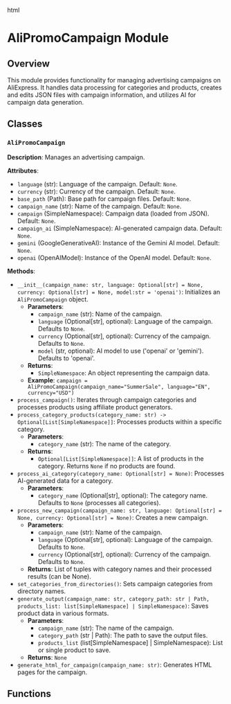 html
<h1>AliPromoCampaign Module</h1>

<h2>Overview</h2>
<p>This module provides functionality for managing advertising campaigns on AliExpress. It handles data processing for categories and products, creates and edits JSON files with campaign information, and utilizes AI for campaign data generation.</p>

<h2>Classes</h2>

<h3><code>AliPromoCampaign</code></h3>

<p><strong>Description</strong>: Manages an advertising campaign.</p>

<p><strong>Attributes</strong>:</p>
<ul>
  <li><code>language</code> (str): Language of the campaign.  Default: <code>None</code>.</li>
  <li><code>currency</code> (str): Currency of the campaign. Default: <code>None</code>.</li>
  <li><code>base_path</code> (Path): Base path for campaign files. Default: <code>None</code>.</li>
  <li><code>campaign_name</code> (str): Name of the campaign. Default: <code>None</code>.</li>
  <li><code>campaign</code> (SimpleNamespace): Campaign data (loaded from JSON). Default: <code>None</code>.</li>
  <li><code>campaign_ai</code> (SimpleNamespace): AI-generated campaign data. Default: <code>None</code>.</li>
  <li><code>gemini</code> (GoogleGenerativeAI): Instance of the Gemini AI model. Default: <code>None</code>.</li>
  <li><code>openai</code> (OpenAIModel): Instance of the OpenAI model. Default: <code>None</code>.</li>
</ul>

<p><strong>Methods</strong>:</p>
<ul>
  <li><code>__init__(campaign_name: str, language: Optional[str] = None, currency: Optional[str] = None, model:str = 'openai')</code>: Initializes an <code>AliPromoCampaign</code> object.
    <ul>
      <li><strong>Parameters</strong>:
        <ul>
          <li><code>campaign_name</code> (str): Name of the campaign.</li>
          <li><code>language</code> (Optional[str], optional): Language of the campaign. Defaults to <code>None</code>.</li>
          <li><code>currency</code> (Optional[str], optional): Currency of the campaign. Defaults to <code>None</code>.</li>
		  <li><code>model</code> (str, optional): AI model to use ('openai' or 'gemini'). Defaults to 'openai'.</li>
        </ul>
      </li>
      <li><strong>Returns</strong>:
        <ul>
          <li><code>SimpleNamespace</code>: An object representing the campaign data.</li>
        </ul>
      </li>
      <li><strong>Example</strong>:
        <code>campaign = AliPromoCampaign(campaign_name="SummerSale", language="EN", currency="USD")</code></li>
	</ul>
  </li>
  <li><code>process_campaign()</code>: Iterates through campaign categories and processes products using affiliate product generators.</li>
  <li><code>process_category_products(category_name: str) -> Optional[List[SimpleNamespace]]</code>: Processes products within a specific category.
    <ul>
      <li><strong>Parameters</strong>:
        <ul>
          <li><code>category_name</code> (str): The name of the category.</li>
        </ul>
      </li>
      <li><strong>Returns</strong>:
        <ul>
          <li><code>Optional[List[SimpleNamespace]]</code>: A list of products in the category.  Returns <code>None</code> if no products are found.</li>
        </ul>
      </li>
    </ul>
  </li>
  <li><code>process_ai_category(category_name: Optional[str] = None)</code>: Processes AI-generated data for a category.
    <ul>
      <li><strong>Parameters</strong>:
        <ul>
          <li><code>category_name</code> (Optional[str], optional): The category name. Defaults to <code>None</code> (processes all categories).</li>
        </ul>
      </li>
    </ul>
  </li>
  <li><code>process_new_campaign(campaign_name: str, language: Optional[str] = None, currency: Optional[str] = None)</code>: Creates a new campaign.
    <ul>
      <li><strong>Parameters</strong>:
        <ul>
          <li><code>campaign_name</code> (str): Name of the campaign.</li>
          <li><code>language</code> (Optional[str], optional): Language of the campaign. Defaults to <code>None</code>.</li>
          <li><code>currency</code> (Optional[str], optional): Currency of the campaign. Defaults to <code>None</code>.</li>
        </ul>
      </li>
	  <li><strong>Returns</strong>: List of tuples with category names and their processed results (can be None).</li>
    </ul>
  </li>
  <li><code>set_categories_from_directories()</code>: Sets campaign categories from directory names.</li>
    <li><code>generate_output(campaign_name: str, category_path: str | Path, products_list: list[SimpleNamespace] | SimpleNamespace)</code>: Saves product data in various formats.
    <ul>
      <li><strong>Parameters</strong>:
        <ul>
          <li><code>campaign_name</code> (str): The name of the campaign.</li>
          <li><code>category_path</code> (str | Path): The path to save the output files.</li>
          <li><code>products_list</code> (list[SimpleNamespace] | SimpleNamespace): List or single product to save.</li>
        </ul>
      </li>
      <li><strong>Returns</strong>: <code>None</code></li>
    </ul>
  </li>
  <li><code>generate_html_for_campaign(campaign_name: str)</code>: Generates HTML pages for the campaign.</li>
</ul>

<h2>Functions</h2>


<!-- Add function documentation here as needed -->

```